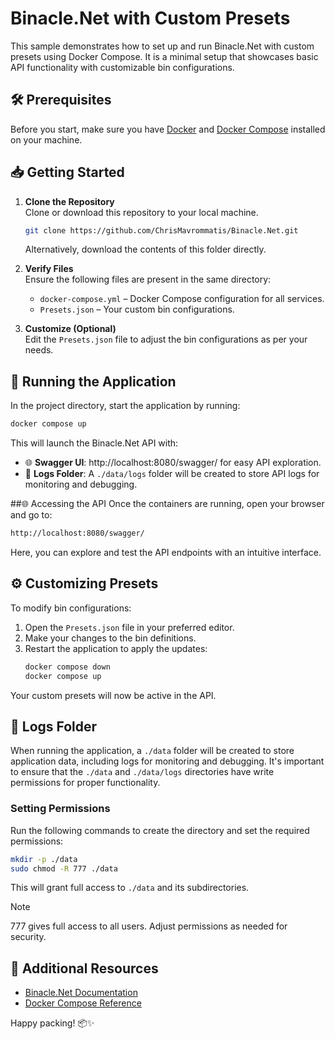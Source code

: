 # Binacle.Net with Custom Presets
This sample demonstrates how to set up and run Binacle.Net with custom presets using Docker Compose. It is a minimal setup that showcases basic API functionality with customizable bin configurations.

## 🛠️ Prerequisites
Before you start, make sure you have [Docker](https://www.docker.com) and [Docker Compose](https://docs.docker.com/compose/) installed on your machine.

## 📥 Getting Started

1. **Clone the Repository**<br>
   Clone or download this repository to your local machine.
   ```bash
   git clone https://github.com/ChrisMavrommatis/Binacle.Net.git
   ```
   Alternatively, download the contents of this folder directly.

3. **Verify Files**<br>
   Ensure the following files are present in the same directory:
   - `docker-compose.yml` – Docker Compose configuration for all services.
   - `Presets.json` – Your custom bin configurations.

4. **Customize (Optional)**<br>
   Edit the `Presets.json` file to adjust the bin configurations as per your needs.

## 🚀 Running the Application
In the project directory, start the application by running:
```bash
docker compose up
```
This will launch the Binacle.Net API with:
- 🌐 **Swagger UI**: http://localhost:8080/swagger/ for easy API exploration.
- 📂 **Logs Folder**: A `./data/logs` folder will be created to store API logs for monitoring and debugging.

##🌐 Accessing the API
Once the containers are running, open your browser and go to:
```bash
http://localhost:8080/swagger/
```
Here, you can explore and test the API endpoints with an intuitive interface.

## ⚙️ Customizing Presets
To modify bin configurations:
1. Open the `Presets.json` file in your preferred editor.
2. Make your changes to the bin definitions.
3. Restart the application to apply the updates:<br>
    ```bash
    docker compose down
    docker compose up
    ```
Your custom presets will now be active in the API.

## 📂 Logs Folder
When running the application, a `./data` folder will be created to store application data, including logs for monitoring and debugging. It's important to ensure that the `./data` and `./data/logs` directories have write permissions for proper functionality.

### Setting Permissions
Run the following commands to create the directory and set the required permissions:

```bash
mkdir -p ./data
sudo chmod -R 777 ./data
```
This will grant full access to `./data` and its subdirectories.

> [!Note]
> 777 gives full access to all users. Adjust permissions as needed for security.


## 📄 Additional Resources
- [Binacle.Net Documentation](https://github.com/ChrisMavrommatis/Binacle.Net/wiki)
- [Docker Compose Reference](https://docs.docker.com/compose/)

Happy packing! 📦✨
